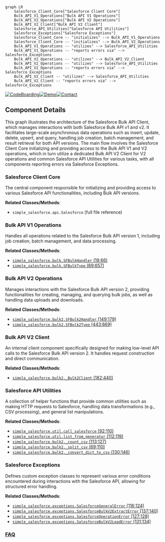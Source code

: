 ```mermaid
graph LR
    Salesforce_Client_Core["Salesforce Client Core"]
    Bulk_API_V1_Operations["Bulk API V1 Operations"]
    Bulk_API_V2_Operations["Bulk API V2 Operations"]
    Bulk_API_V2_Client["Bulk API V2 Client"]
    Salesforce_API_Utilities["Salesforce API Utilities"]
    Salesforce_Exceptions["Salesforce Exceptions"]
    Salesforce_Client_Core -- "initializes" --> Bulk_API_V1_Operations
    Salesforce_Client_Core -- "initializes" --> Bulk_API_V2_Operations
    Bulk_API_V1_Operations -- "utilizes" --> Salesforce_API_Utilities
    Bulk_API_V1_Operations -- "reports errors via" --> Salesforce_Exceptions
    Bulk_API_V2_Operations -- "utilizes" --> Bulk_API_V2_Client
    Bulk_API_V2_Operations -- "utilizes" --> Salesforce_API_Utilities
    Bulk_API_V2_Operations -- "reports errors via" --> Salesforce_Exceptions
    Bulk_API_V2_Client -- "utilizes" --> Salesforce_API_Utilities
    Bulk_API_V2_Client -- "reports errors via" --> Salesforce_Exceptions
```
[![CodeBoarding](https://img.shields.io/badge/Generated%20by-CodeBoarding-9cf?style=flat-square)](https://github.com/CodeBoarding/GeneratedOnBoardings)[![Demo](https://img.shields.io/badge/Try%20our-Demo-blue?style=flat-square)](https://www.codeboarding.org/demo)[![Contact](https://img.shields.io/badge/Contact%20us%20-%20contact@codeboarding.org-lightgrey?style=flat-square)](mailto:contact@codeboarding.org)

## Component Details

This graph illustrates the architecture of the Salesforce Bulk API Client, which manages interactions with both Salesforce Bulk API v1 and v2. It facilitates large-scale asynchronous data operations such as insert, update, delete, upsert, and query, handling job creation, batch management, and result retrieval for both API versions. The main flow involves the Salesforce Client Core initializing and providing access to the Bulk API V1 and V2 operations, which in turn utilize a dedicated Bulk API V2 Client for V2 operations and common Salesforce API Utilities for various tasks, with all components reporting errors via Salesforce Exceptions.

### Salesforce Client Core
The central component responsible for initializing and providing access to various Salesforce API functionalities, including Bulk API versions.


**Related Classes/Methods**:

- `simple_salesforce.api.Salesforce` (full file reference)


### Bulk API V1 Operations
Handles all operations related to the Salesforce Bulk API version 1, including job creation, batch management, and data processing.


**Related Classes/Methods**:

- <a href="https://github.com/simple-salesforce/simple-salesforce/blob/master/simple_salesforce/bulk.py#L18-L66" target="_blank" rel="noopener noreferrer">`simple_salesforce.bulk.SFBulkHandler` (18:66)</a>
- <a href="https://github.com/simple-salesforce/simple-salesforce/blob/master/simple_salesforce/bulk.py#L69-L657" target="_blank" rel="noopener noreferrer">`simple_salesforce.bulk.SFBulkType` (69:657)</a>


### Bulk API V2 Operations
Manages interactions with the Salesforce Bulk API version 2, providing functionalities for creating, managing, and querying bulk jobs, as well as handling data uploads and downloads.


**Related Classes/Methods**:

- <a href="https://github.com/simple-salesforce/simple-salesforce/blob/master/simple_salesforce/bulk2.py#L149-L179" target="_blank" rel="noopener noreferrer">`simple_salesforce.bulk2.SFBulk2Handler` (149:179)</a>
- <a href="https://github.com/simple-salesforce/simple-salesforce/blob/master/simple_salesforce/bulk2.py#L443-L669" target="_blank" rel="noopener noreferrer">`simple_salesforce.bulk2.SFBulk2Type` (443:669)</a>


### Bulk API V2 Client
An internal client component specifically designed for making low-level API calls to the Salesforce Bulk API version 2. It handles request construction and direct communication.


**Related Classes/Methods**:

- <a href="https://github.com/simple-salesforce/simple-salesforce/blob/master/simple_salesforce/bulk2.py#L182-L440" target="_blank" rel="noopener noreferrer">`simple_salesforce.bulk2._Bulk2Client` (182:440)</a>


### Salesforce API Utilities
A collection of helper functions that provide common utilities such as making HTTP requests to Salesforce, handling data transformations (e.g., CSV processing), and general list manipulations.


**Related Classes/Methods**:

- <a href="https://github.com/simple-salesforce/simple-salesforce/blob/master/simple_salesforce/util.py#L92-L110" target="_blank" rel="noopener noreferrer">`simple_salesforce.util.call_salesforce` (92:110)</a>
- <a href="https://github.com/simple-salesforce/simple-salesforce/blob/master/simple_salesforce/util.py#L112-L119" target="_blank" rel="noopener noreferrer">`simple_salesforce.util.list_from_generator` (112:119)</a>
- <a href="https://github.com/simple-salesforce/simple-salesforce/blob/master/simple_salesforce/bulk2.py#L113-L127" target="_blank" rel="noopener noreferrer">`simple_salesforce.bulk2._count_csv` (113:127)</a>
- <a href="https://github.com/simple-salesforce/simple-salesforce/blob/master/simple_salesforce/bulk2.py#L69-L110" target="_blank" rel="noopener noreferrer">`simple_salesforce.bulk2._split_csv` (69:110)</a>
- <a href="https://github.com/simple-salesforce/simple-salesforce/blob/master/simple_salesforce/bulk2.py#L130-L146" target="_blank" rel="noopener noreferrer">`simple_salesforce.bulk2._convert_dict_to_csv` (130:146)</a>


### Salesforce Exceptions
Defines custom exception classes to represent various error conditions encountered during interactions with the Salesforce API, allowing for structured error handling.


**Related Classes/Methods**:

- <a href="https://github.com/simple-salesforce/simple-salesforce/blob/master/simple_salesforce/exceptions.py#L116-L124" target="_blank" rel="noopener noreferrer">`simple_salesforce.exceptions.SalesforceGeneralError` (116:124)</a>
- <a href="https://github.com/simple-salesforce/simple-salesforce/blob/master/simple_salesforce/exceptions.py#L137-L140" target="_blank" rel="noopener noreferrer">`simple_salesforce.exceptions.SalesforceBulkV2ExtractError` (137:140)</a>
- <a href="https://github.com/simple-salesforce/simple-salesforce/blob/master/simple_salesforce/exceptions.py#L127-L128" target="_blank" rel="noopener noreferrer">`simple_salesforce.exceptions.SalesforceOperationError` (127:128)</a>
- <a href="https://github.com/simple-salesforce/simple-salesforce/blob/master/simple_salesforce/exceptions.py#L131-L134" target="_blank" rel="noopener noreferrer">`simple_salesforce.exceptions.SalesforceBulkV2LoadError` (131:134)</a>




### [FAQ](https://github.com/CodeBoarding/GeneratedOnBoardings/tree/main?tab=readme-ov-file#faq)